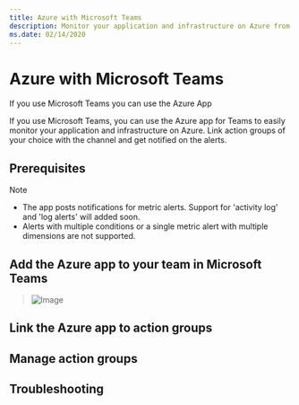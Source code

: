 ```yaml
---
title: Azure with Microsoft Teams
description: Monitor your application and infrastructure on Azure from Microsoft Teams
ms.date: 02/14/2020
---
```


# Azure with Microsoft Teams
If you use Microsoft Teams you can use the Azure App 

If you use Microsoft Teams, you can use the Azure app for Teams to easily monitor your application and infrastructure on Azure. Link action groups of your choice with the channel and get notified on the alerts.


## Prerequisites
> [!NOTE]
> * The app posts notifications for metric alerts. Support for 'activity log' and 'log alerts' will added soon.
> * Alerts with multiple conditions or a single metric alert with multiple dimensions are not supported.




## Add the Azure app to your team in Microsoft Teams


> ![Image](./teams/image.png)


## Link the Azure app to action groups 


## Manage action groups



## Troubleshooting

